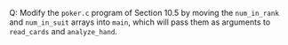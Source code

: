 Q: Modify the `poker.c` program of Section 10.5 by moving the `num_in_rank` and
`num_in_suit` arrays into `main`, which will pass them as arguments to
`read_cards` and `analyze_hand`.
